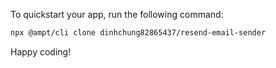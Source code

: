 To quickstart your app, run the following command: 

```bash
npx @ampt/cli clone dinhchung82865437/resend-email-sender
```

Happy coding!